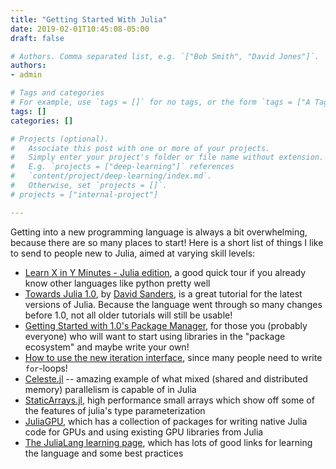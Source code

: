 ```yaml
---
title: "Getting Started With Julia"
date: 2019-02-01T10:45:08-05:00
draft: false

# Authors. Comma separated list, e.g. `["Bob Smith", "David Jones"]`.
authors:
- admin

# Tags and categories
# For example, use `tags = []` for no tags, or the form `tags = ["A Tag", "Another Tag"]` for one or more tags.
tags: []
categories: []

# Projects (optional).
#   Associate this post with one or more of your projects.
#   Simply enter your project's folder or file name without extension.
#   E.g. `projects = ["deep-learning"]` references 
#   `content/project/deep-learning/index.md`.
#   Otherwise, set `projects = []`.
# projects = ["internal-project"]

---
```


Getting into a new programming language is always a bit overwhelming, because there are so many places to start! Here is a short list of things I like to send to people new to Julia, aimed at varying skill levels:

- [Learn X in Y Minutes - Julia edition](https://learnxinyminutes.com/docs/julia/), a good quick tour if you already know other languages like python pretty well
- [Towards Julia 1.0](https://www.youtube.com/watch?v=puMIBYthsjQ), by [David Sanders](https://github.com/dpsanders), is a great tutorial for the latest versions of Julia. Because the language went through so many changes before 1.0, not all older tutorials will still be usable!
- [Getting Started with 1.0's Package Manager](https://julialang.org/blog/2018/09/Pkgtutorial), for those you (probably everyone) who will want to start using libraries in the "package ecosystem" and maybe write your own!
- [How to use the new iteration interface](https://julialang.org/blog/2018/07/iterators-in-julia-0.7), since many people need to write `for`-loops!
- [Celeste.jl](https://github.com/jeff-regier/Celeste.jl) -- amazing example of what mixed (shared and distributed memory) parallelism is capable of in Julia
- [StaticArrays.jl](https://github.com/JuliaArrays/StaticArrays.jl), high performance small arrays which show off some of the features of julia's type parameterization
- [JuliaGPU](https://github.com/juliagpu), which has a collection of packages for writing native Julia code for GPUs and using existing GPU libraries from Julia
- [The JuliaLang learning page](https://julialang.org/learning/), which has lots of good links for learning the language and some best practices
